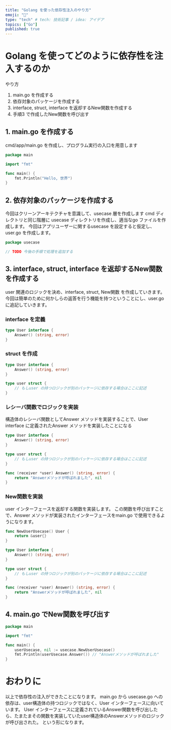 ```yaml
---
title: "Golang を使った依存性注入のやり方"
emoji: "👋"
type: "tech" # tech: 技術記事 / idea: アイデア
topics: ["Go"]
published: true
---
```


# Golang を使ってどのように依存性を注入するのか

やり方
1. main.go を作成する
2. 依存対象のパッケージを作成する
3. interface, struct, interface を返却するNew関数を作成する
4. 手順3 で作成したNew関数を呼び出す

## 1. main.go を作成する
cmd/app/main.go を作成し、プログラム実行の入口を用意します

```go:main.go
package main

import "fmt"

func main() {
	fmt.Println("Hello, 世界")
}

```

## 2. 依存対象のパッケージを作成する
今回はクリーンアーキテクチャを意識して、usecase 層を作成します
cmd ディレクトリと同じ階層に usecase ディレクトリを作成し、適当なgo ファイルを作成します。
今回はアプリユーザーに関するusecase を設定すると仮定し、user.go を作成します。
```go:user.go
package usecase

// TODO 今後の手順で処理を追加する
```

## 3. interface, struct, interface を返却するNew関数を作成する
user 関連のロジックを決め、interface, struct, New関数 を作成していきます。
今回は簡単のために何かしらの返答を行う機能を持つということにし、user.go に追記していきます。

### interface を定義
```go:user.go
type User interface {
    Answer() (string, error)
}
```

### struct を作成
```go:user.go
type User interface {
    Answer() (string, error)
}

type user struct {
	// もしuser の持つロジックが別のパッケージに依存する場合はここに記述
}
```

### レシーバ関数でロジックを実装
構造体のレシーバ関数としてAnswer メソッドを実装することで、User interface に定義されたAnswer メソッドを実装したことになる
```go:user.go
type User interface {
    Answer() (string, error)
}

type user struct {
	// もしuser の持つロジックが別のパッケージに依存する場合はここに記述
}

func (receiver *user) Answer() (string, error) {
	return "Answerメソッドが呼ばれました", nil
}
```

### New関数を実装
user インターフェースを返却する関数を実装します。
この関数を呼び出すことで、Answer メソッドが実装されたインターフェースをmain.go で使用できるようになります。

```go:user.go
func NewUserUsecase() User {
	return &user{}
}

type User interface {
    Answer() (string, error)
}

type user struct {
	// もしuser の持つロジックが別のパッケージに依存する場合はここに記述
}

func (receiver *user) Answer() (string, error) {
	return "Answerメソッドが呼ばれました", nil
}
```

## 4. main.go でNew関数を呼び出す

```go:main.go
package main

import "fmt"

func main() {
	userUsecase, nil := usecase.NewUserUsecase()
	fmt.Println(userUsecase.Answer()) // "Answerメソッドが呼ばれました"
}

```

# おわりに
以上で依存性の注入ができたことになります。
main.go から usecase.go への依存は、user構造体の持つロジックではなく、User インターフェースに向いています。
User インターフェースに定義されているAnswer関数を呼び出したら、たまたまその関数を実装していたuser構造体のAnswerメソッドのロジックが呼び出された。 という形になります。